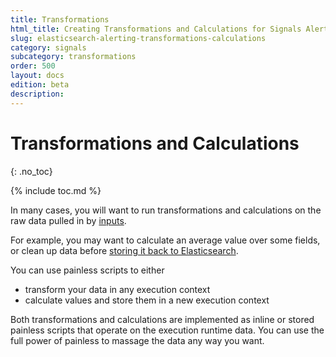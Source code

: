 ```yaml
---
title: Transformations
html_title: Creating Transformations and Calculations for Signals Alerting
slug: elasticsearch-alerting-transformations-calculations
category: signals
subcategory: transformations
order: 500
layout: docs
edition: beta
description: 
---
```


<!--- Copyright 2019 floragunn GmbH -->

# Transformations and Calculations
{: .no_toc}

{% include toc.md %}

In many cases, you will want to run transformations and calculations on the raw data pulled in by [inputs](inputs.md).

For example, you may want to calculate an average value over some fields, or clean up data before [storing it back to Elasticsearch](actions_index.md).

You can use painless scripts to either

* transform your data in any execution context
* calculate values and store them in a new execution context

Both transformations and calculations are implemented as inline or stored painless scripts that operate on the execution runtime data. You can use the full power of painless to massage the data any way you want.